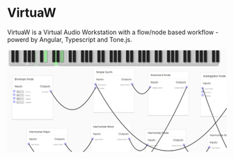 VirtuaW
=======

VirtuaW is a Virtual Audio Workstation with a flow/node based workflow - powerd by Angular, Typescript and Tone.js.

<p align="center">
  <img width="1280" height=auto src="https://raw.githubusercontent.com/tiborpilz/virtuaw-web/master/screenshot.jpg">
</p>
